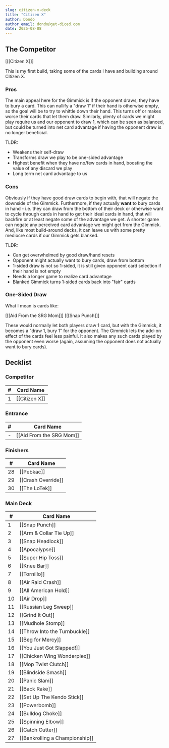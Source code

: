 ```yaml
---
slug: citizen-x-deck
title: "Citizen X"
author: Dondo
author_email: dondo@get-diced.com
date: 2025-08-08
---
```


## The Competitor

[[[Citizen X]]]

This is my first build, taking some of the cards I have and building around
Citizen X.

### Pros ###

The main appeal here for the Gimmick is if the opponent draws, they
have to bury a card.  This can nullify a "draw 1" if their hand is otherwise
empty, so the goal will be to try to whittle down their hand.  This turns off
or makes worse their cards that let them draw.  Similarly, plenty of cards we
might play require us and our opponent to draw 1, which can be seen as
balanced, but could be turned into net card advantage if having the opponent
draw is no longer beneficial.

TLDR:
- Weakens their self-draw
- Transforms draw we play to be one-sided advantage
- Highest benefit when they have no/few cards in hand, boosting the value of
  any discard we play
- Long term net card advantage to us

### Cons ###

Obviously if they have good draw cards to begin with, that will negate the
downside of the Gimmick.  Furthermore, if they actually **want** to bury cards in
hand - i.e. they can draw from the bottom of their deck or otherwise want to
cycle through cards in hand to get their ideal cards in hand, that will
backfire or at least negate some of the advantage we get.  A shorter game can
negate any perceived card advantage we might get from the Gimmick.  And, like
most build-around decks, it can leave us with some pretty mediocre cards if our
Gimmick gets blanked.

TLDR:
- Can get overwhelmed by good draw/hand resets
- Opponent might actually want to bury cards, draw from bottom
- 1-sided draw is not so 1-sided, it is still given opponent card selection if
  their hand is not empty
- Needs a longer game to realize card advantage
- Blanked Gimmick turns 1-sided cards back into "fair" cards


### One-Sided Draw ###

What I mean is cards like:

[[[Aid From the SRG Mom]]]
[[[Snap Punch]]]

These would normally let both players draw 1 card, but with the Gimmick, it
becomes a "draw 1, bury 1" for the opponent.  The Gimmick lets the add-on
effect of the cards feel less painful.  It also makes any such cards played by
the opponent even worse (again, assuming the opponent does not actually want to
bury cards).


## Decklist

### Competitor
| #   | Card Name          |
| --- | -----------------  |
| 1   | [[Citizen X]] |

### Entrance
| #   | Card Name          |
| --- | -----------------  |
| -   | [[Aid From the SRG Mom]] |

### Finishers

| #   | Card Name             |
| --- | -----------------     |
| 28  | [[Pebkac]]       |
| 29  | [[Crash Override]] |
| 30  | [[The LoTek]] |

### Main Deck

| #   | Card Name                       |
| --- | ------------------------------- |
| 1   | [[Snap Punch]]                  |
| 2   | [[Arm & Collar Tie Up]]         |
| 3   | [[Snap Headlock]]               |
| 4   | [[Apocalypse]]                  |
| 5   | [[Super Hip Toss]]              |
| 6   | [[Knee Bar]]                    |
| 7   | [[Tornillo]]                    |
| 8   | [[Air Raid Crash]]              |
| 9   | [[All American Hold]]           |
| 10  | [[Air Drop]]                    |
| 11  | [[Russian Leg Sweep]]           |
| 12  | [[Grind It Out]]                |
| 13  | [[Mudhole Stomp]]               |
| 14  | [[Throw Into the Turnbuckle]]   |
| 15  | [[Beg for Mercy]]               |
| 16  | [[You Just Got Slapped!]]       |
| 17  | [[Chicken Wing Wonderplex]]     |
| 18  | [[Mop Twist Clutch]]            |
| 19  | [[Blindside Smash]]             |
| 20  | [[Panic Slam]]                  |
| 21  | [[Back Rake]]                   |
| 22  | [[Set Up The Kendo Stick]]      |
| 23  | [[Powerbomb]]                   |
| 24  | [[Bulldog Choke]]               |
| 25  | [[Spinning Elbow]]              |
| 26  | [[Catch Cutter]]                |
| 27  | [[Bankrolling a Championship]]  |


